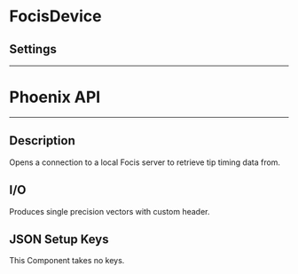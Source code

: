 # FocisDevice
## Settings
___
# Phoenix API
___
## Description

Opens a connection to a local Focis server to retrieve tip timing data from.

## I/O

Produces single precision vectors with custom header.

## JSON Setup Keys

This Component takes no keys.



